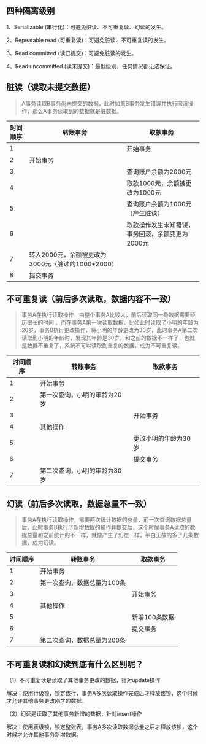 ## 四种隔离级别

1、Serializable (串行化)：可避免脏读、不可重复读、幻读的发生。

2、Repeatable read (可重复读)：可避免脏读、不可重复读的发生。

3、Read committed (读已提交)：可避免脏读的发生。

4、Read uncommitted (读未提交)：最低级别，任何情况都无法保证。

## 脏读（读取未提交数据）
>A事务读取B事务尚未提交的数据，此时如果B事务发生错误并执行回滚操作，那么A事务读取到的数据就是脏数据。

时间顺序|转账事务|取款事务
---|---|---
1 | |开始事务
2 |开始事务|
3 | |查询账户余额为2000元
4 | |取款1000元，余额被更改为1000元
5 | |查询账户余额为1000元（产生脏读）
6 | |取款操作发生未知错误，事务回滚，余额变更为2000元
7 |转入2000元，余额被更改为3000元（脏读的1000+2000）|
8 |提交事务|

## 不可重复读（前后多次读取，数据内容不一致）
>事务A在执行读取操作，由整个事务A比较大，前后读取同一条数据需要经历很长的时间 。而在事务A第一次读取数据，比如此时读取了小明的年龄为20岁，事务B执行更改操作，将小明的年龄更改为30岁，此时事务A第二次读取到小明的年龄时，发现其年龄是30岁，和之前的数据不一样了，也就是数据不重复了，系统不可以读取到重复的数据，成为不可重复读。

时间顺序|转账事务|取款事务
---|---|---
1 |开始事务| 
2 |第一次查询，小明的年龄为20岁|
3 | |开始事务
4 |其他操作|
5 | |更改小明的年龄为30岁
6 | |提交事务
7 |第二次查询，小明的年龄为30岁|
## 幻读（前后多次读取，数据总量不一致）
>事务A在执行读取操作，需要两次统计数据的总量，前一次查询数据总量后，此时事务B执行了新增数据的操作并提交后，这个时候事务A读取的数据总量和之前统计的不一样，就像产生了幻觉一样，平白无故的多了几条数据，成为幻读。

时间顺序|转账事务|取款事务
---|---|---
1 |开始事务|
2 |第一次查询，数据总量为100条|
3 | |开始事务
4 |其他操作|
5 | |新增100条数据
6 | |提交事务
7 |第二次查询，数据总量为200条|
## 不可重复读和幻读到底有什么区别呢？
（1）不可重复读是读取了其他事务更改的数据，针对update操作

解决：使用行级锁，锁定该行，事务A多次读取操作完成后才释放该锁，这个时候才允许其他事务更改刚才的数据。

（2）幻读是读取了其他事务新增的数据，针对insert操作

解决：使用表级锁，锁定整张表，事务A多次读取数据总量之后才释放该锁，这个时候才允许其他事务新增数据。
